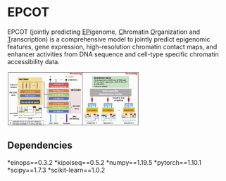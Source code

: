 # EPCOT


EPCOT (jointly predicting <ins>EP</ins>igenome, <ins>C</ins>hromatin <ins>O</ins>rganization and <ins>T</ins>ranscription) is a comprehensive model to jointly predict epigenomic features, gene expression, high-resolution chromatin contact maps, and enhancer activities from DNA sequence and cell-type specific chromatin accessibility data. 

<img
  src="Profiles/model.png"
  title=""
  style="display: inline-block; margin: 0 auto; max-width: 300px">
  
 ## Dependencies
*einops==0.3.2
*kipoiseq==0.5.2
*numpy==1.19.5
*pytorch==1.10.1
*scipy==1.7.3
*scikit-learn==1.0.2
  
  
